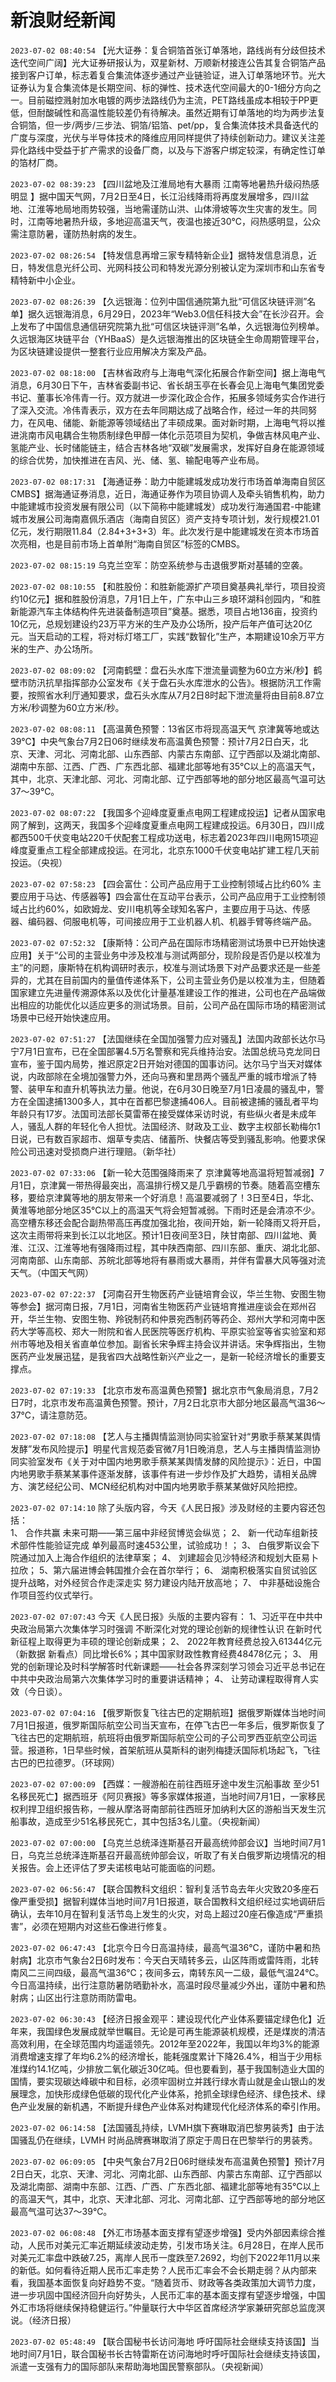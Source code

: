 # 新浪财经新闻
`2023-07-02 08:40:54` 【光大证券：复合铜箔首张订单落地，路线尚有分歧但技术迭代空间广阔】光大证券研报认为，双星新材、万顺新材接连公告其复合铜箔产品接到客户订单，标志着复合集流体逐步通过产业链验证，进入订单落地环节。光大证券认为复合集流体是长期空间、标的弹性、技术迭代空间最大的0-1细分方向之一。目前磁控溅射加水电镀的两步法路线仍为主流，PET路线虽成本相较于PP更低，但耐酸碱性和高温性能较差仍有待解决。虽然近期有订单落地的均为两步法复合铜箔，但一步/两步/三步法、铜箔/铝箔、pet/pp，复合集流体技术具备迭代的广度与深度，光伏与半导体技术的降维应用同样提供了持续创新动力。建议关注差异化路线中受益于扩产需求的设备厂商，以及与下游客户绑定较深，有确定性订单的箔材厂商。

`2023-07-02 08:39:23` 【四川盆地及江淮局地有大暴雨 江南等地暑热升级闷热感明显 】据中国天气网，7月2日至4日，长江沿线降雨将再度发展增多，四川盆地、江淮等地局地雨势较强，当地需谨防山洪、山体滑坡等次生灾害的发生。同时，江南等地暑热升级，多地迎高温天气，夜温也接近30℃，闷热感明显，公众需注意防暑，谨防热射病的发生。

`2023-07-02 08:26:54` 【特发信息再增三家专精特新企业】据特发信息消息，近日，特发信息光纤公司、光网科技公司和特发光源分别被认定为深圳市和山东省专精特新中小企业。

`2023-07-02 08:26:39` 【久远银海：位列中国信通院第九批“可信区块链评测”名单】据久远银海消息，6月29日，2023年“Web3.0信任科技大会”在长沙召开。会上发布了中国信息通信研究院第九批“可信区块链评测”名单，久远银海位列榜单。久远银海区块链平台（YHBaaS）是久远银海推出的区块链全生命周期管理平台，为区块链建设提供一整套行业应用解决方案及产品。

`2023-07-02 08:18:00` 【吉林省政府与上海电气深化拓展合作新空间】据上海电气消息，6月30日下午，吉林省委副书记、省长胡玉亭在长春会见上海电气集团党委书记、董事长冷伟青一行。双方就进一步深化政企合作，拓展多领域务实合作进行了深入交流。冷伟青表示，双方在去年同期达成了战略合作，经过一年的共同努力，在风电、储能、新能源等领域结出了丰硕成果。面对新时期，上海电气将以推进洮南市风电耦合生物质制绿色甲醇一体化示范项目为契机，争做吉林风电产业、氢能产业、长时储能链主，结合吉林各地“双碳”发展需求，发挥好自身在能源领域的综合优势，加快推进在吉风、光、储、氢、输配电等产业布局。

`2023-07-02 08:17:31` 【海通证券：助力中能建城发成功发行市场首单海南自贸区CMBS】据海通证券消息，近日，海通证券作为项目协调人及牵头销售机构，助力中能建城市投资发展有限公司（以下简称中能建城发）成功发行海通国君-中能建城市发展公司海南嘉佩乐酒店（海南自贸区）资产支持专项计划，发行规模21.01亿元，发行期限11.84（2.84+3+3+3）年。此次发行是中能建城发在资本市场首次亮相，也是目前市场上首单附“海南自贸区”标签的CMBS。

`2023-07-02 08:15:19` 乌克兰空军：防空系统参与击退俄罗斯对基辅的空袭。

`2023-07-02 08:10:55` 【和胜股份：和胜新能源扩产项目奠基典礼举行，项目投资约10亿元】据和胜股份消息，7月1日上午，广东中山三乡琅环湖科创园内，“和胜新能源汽车主体结构件先进装备制造项目”奠基。据悉，项目占地136亩，投资约10亿元，总规划建设约23万平方米的生产及办公场所，投产后年产值可达20亿元。当天启动的工程，将对标灯塔工厂，实践“数智化”生产，本期建设10余万平方米的生产、办公场所。

`2023-07-02 08:09:02` 【河南鹤壁：盘石头水库下泄流量调整为60立方米/秒】鹤壁市防汛抗旱指挥部办公室发布《关于盘石头水库泄水的公告》。根据防汛工作需要，按照省水利厅通知要求，盘石头水库从7月2日8时起下泄流量将由目前8.87立方米/秒调整为60立方米/秒。

`2023-07-02 08:08:11` 【高温黄色预警：13省区市将现高温天气 京津冀等地或达39℃】中央气象台7月2日06时继续发布高温黄色预警：预计7月2日白天，北京、天津、河北、河南北部、山东西部、内蒙古东南部、辽宁西部以及湖北南部、湖南中东部、江西、广西、广东西北部、福建北部等地有35℃以上的高温天气，其中，北京、天津北部、河北、河南北部、辽宁西部等地的部分地区最高气温可达37～39℃。

`2023-07-02 08:07:22` 【我国多个迎峰度夏重点电网工程建成投运】记者从国家电网了解到，这两天，我国多个迎峰度夏重点电网工程建成投运。6月30日，四川成都西500千伏变电站220千伏配套工程成功送电，标志着2023年四川电网15项迎峰度夏重点工程全部建成投运。在河北，北京东1000千伏变电站扩建工程几天前投运。（央视）

`2023-07-02 07:58:23` 【四会富仕：公司产品应用于工业控制领域占比约60% 主要应用于马达、传感器等】四会富仕在互动平台表示，公司产品应用于工业控制领域占比约60%，如欧姆龙、安川电机等全球知名客户，主要应用于马达、传感器、编码器、伺服电机等，可间接应用于工业机器人机、机器手臂等终端产品。

`2023-07-02 07:52:32` 【康斯特：公司产品在国际市场精密测试场景中已开始快速应用】关于“公司的主营业务中涉及校准与测试两部分，现阶段是否仍是以校准为主”的问题，康斯特在机构调研时表示，校准与测试场景下对产品要求还是一些差异的，尤其在目前国内的量值传递体系下，公司主营业务仍是以校准为主，但随着国家建立先进量传溯源体系以及优化计量基准建设工作的推进，公司也在产品端做出相应的功能优化以适应更多的测试场景。目前，公司产品在国际市场的精密测试场景中已经开始快速应用。

`2023-07-02 07:51:27` 【法国继续在全国加强警力应对骚乱】法国内政部长达尔马宁7月1日宣布，已在全国部署4.5万名警察和宪兵维持治安。法国总统马克龙同日宣布，鉴于国内局势，推迟原定2日开始对德国的国事访问。达尔马宁当天对媒体说，内政部除在全境加强警力外，还向马赛和里昂两个骚乱严重的城市增派了特警、装甲车和直升机等执法力量。他说，在6月30日晚至7月1日凌晨的骚乱中，警方在全国逮捕1300多人，其中在首都巴黎逮捕406人。目前被逮捕的骚乱者平均年龄只有17岁。法国司法部长莫雷蒂在接受媒体采访时说，有些纵火者是未成年人，骚乱人群的年轻化令人担忧。法国经济、财政及工业、数字主权部长勒梅尔1日说，已有数百家超市、烟草专卖店、储蓄所、快餐店等受到骚乱影响。他要求保险公司迅速对受损商户进行理赔。（新华社）

`2023-07-02 07:33:06` 【新一轮大范围强降雨来了 京津冀等地高温将短暂减弱】7月1日，京津冀一带热得最突出，高温排行榜又是几乎霸榜的节奏。随着高空槽东移，要给京津冀等地的朋友带来一个好消息！高温要减弱了！3日至4日，华北、黄淮等地部分地区35℃以上的高温天气将会短暂减弱。下雨时还是会清凉不少。高空槽东移还会配合副热带高压再度加强北抬，夜间开始，新一轮降雨又将开启，这次主雨带将来到长江以北地区。预计1日夜间至3日，陕甘南部、四川盆地、黄淮、江汉、江淮等地有强降雨过程，其中陕西南部、四川东部、重庆、湖北北部、河南南部、山东南部、苏皖北部等地将有暴雨或大暴雨，并伴有雷暴大风等强对流天气。（中国天气网）

`2023-07-02 07:22:37` 【河南召开生物医药产业链培育会议，华兰生物、安图生物等参会】据河南日报，7月1日，河南省生物医药产业链培育推进座谈会在郑州召开，华兰生物、安图生物、羚锐制药和仲景宛西制药等药企、郑州大学和河南中医药大学等高校、郑大一附院和省人民医院等医疗机构、平原实验室等省实验室和郑州市等地及相关省直单位参加。副省长宋争辉主持会议并讲话。宋争辉指出，生物医药产业发展迅猛，是我省四大战略性新兴产业之一，是新一轮经济增长的重要支撑点。

`2023-07-02 07:19:33` 【北京市发布高温黄色预警】据北京市气象局消息，7月2日7时，北京市发布高温黄色预警。预计，7月2日北京市大部分地区最高气温36～37℃，请注意防范。

`2023-07-02 07:18:08` 【艺人与主播舆情监测协同实验室针对“男歌手蔡某某舆情发酵”发布风险提示】明星代言规范委官微7月1日晚消息，艺人与主播舆情监测协同实验室发布《关于对中国内地男歌手蔡某某舆情发酵的风险提示》：近日，中国内地男歌手蔡某某事件逐渐发酵，该事件有进一步炒作及扩大趋势，请相关品牌方、演艺经纪公司、MCN经纪机构对中国内地男歌手蔡某某做好风险把控。

`2023-07-02 07:14:10`  除了头版内容，今天《人民日报》涉及财经的主要内容还包括：  
1、 合作共赢 未来可期——第三届中非经贸博览会纵览；
2、 新一代动车组新技术部件性能验证完成 单列最高时速453公里，试验成功！；
3、 白俄罗斯议会下院通过加入上海合作组织的法律草案；
4、 刘建超会见沙特经济和规划大臣易卜拉欣；
5、第六届进博会韩国推介会在首尔举行；
6、 湖南积极落实自贸试验区提升战略，对外经贸合作走深走实 努力建设内陆开放高地；
7、 中非基础设施合作项目签约仪式举行。

`2023-07-02 07:07:43` 今天《人民日报》头版的主要内容有：
1、习近平在中共中央政治局第六次集体学习时强调 不断深化对党的理论创新的规律性认识 在新时代新征程上取得更为丰硕的理论创新成果；
2、 2022年教育经费总投入61344亿元（新数据 新看点）同比增长6%；其中国家财政性教育经费48478亿元；
3、 用党的创新理论及时科学解答时代新课题——社会各界深刻学习领会习近平总书记在中共中央政治局第六次集体学习时的重要讲话精神；
4、 让劳动课程取得育人实效（今日谈）。

`2023-07-02 07:04:16` 【俄罗斯恢复飞往古巴的定期航班】据俄罗斯媒体当地时间7月1日报道，俄罗斯国际航空公司当天宣布，在停飞古巴一年多后，俄罗斯恢复了飞往古巴的定期航班，航班将由俄罗斯国际航空公司的子公司罗西亚航空公司运营。报道称，1日早些时候，首架航班从莫斯科的谢列梅捷沃国际机场起飞，飞往古巴的巴拉德罗。（环球网）

`2023-07-02 07:00:09` 【西媒：一艘游船在前往西班牙途中发生沉船事故 至少51名移民死亡】据西班牙《阿贝赛报》等多家媒体报道，当地时间7月1日，一家移民权利捍卫组织报告称，一艘从摩洛哥南部前往西班牙加纳利大区的游船当天发生沉船事故，造成至少51名移民死亡，其中包括3名儿童。（央视新闻）

`2023-07-02 07:00:00` 【乌克兰总统泽连斯基召开最高统帅部会议】当地时间7月1日，乌克兰总统泽连斯基召开最高统帅部会议，听取了有关白俄罗斯边境情况的相关报告。会上还评估了罗夫诺核电站可能面临的问题。

`2023-07-02 06:56:47` 【联合国教科文组织：智利复活节岛去年火灾致20多座石像严重受损】据智利媒体当地时间7月1日报道，联合国教科文组织经过实地调研后确认，去年10月在智利复活节岛上发生的火灾，对岛上超过20座石像造成“严重损害”，必须在短期内对这些石像进行修复。

`2023-07-02 06:47:43` 【北京今日今日高温持续，最高气温36℃，谨防中暑和热射病】北京市气象台2日6时发布：今天白天晴转多云，山区阵雨或雷阵雨，北转南风二三间四级，最高气温36℃；夜间多云，南转东风一二级，最低气温24℃。今日高温持续，出行注意防暑防晒勤补水，高温时段尽量减少外出，谨防中暑和热射病；山区出行注意防雨防雷电。

`2023-07-02 06:30:43` 【经济日报金观平：建设现代化产业体系要锚定绿色化】近年来，我国绿色发展成就举世瞩目。无论是可再生能源装机规模，还是煤炭的清洁高效利用，在全球范围内均遥遥领先。2012年至2022年，我国以年均3%的能源消费增速支撑了年均6.2%的经济增长，能耗强度累计下降26.4%，相当于少用标准煤约14.1亿吨，少排放二氧化碳近30亿吨。但也要看到，基于我国制造业大国的国情，要实现碳达峰碳中和目标，必须牢固树立并践行绿水青山就是金山银山的发展理念，加快形成绿色低碳的现代化产业体系，抢抓全球绿色经济、绿色技术、绿色产业发展的新机遇，不断提升绿色产业体系对构建现代化经济体系的牵引作用。

`2023-07-02 06:14:58` 【法国骚乱持续，LVMH旗下赛琳取消巴黎男装秀】由于法国骚乱仍在继续，LVMH 时尚品牌赛琳取消了原定于周日在巴黎举行的男装秀。

`2023-07-02 06:09:05` 【中央气象台7月2日06时继续发布高温黄色预警】预计7月2日白天，北京、天津、河北、河南北部、山东西部、内蒙古东南部、辽宁西部以及湖北南部、湖南中东部、江西、广西、广东西北部、福建北部等地有35℃以上的高温天气，其中，北京、天津北部、河北、河南北部、辽宁西部等地的部分地区最高气温可达37～39℃。

`2023-07-02 06:08:48` 【外汇市场基本面支撑有望逐步增强】受内外部因素综合推动，人民币对美元汇率近期延续波动走势，引发市场关注。6月28日，在岸人民币对美元汇率盘中跌破7.25，离岸人民币一度跌至7.2692，均创下2022年11月以来的新低。如何看待近期人民币汇率走势？人民币汇率会不会长期走弱？从内部来看，我国基本面恢复向好趋势不变。“随着货币、财政等各类政策加大调节力度，进一步巩固中国经济回升向好势头，人民币汇率的基本面支撑有望逐步增强，中国外汇市场将继续保持稳健运行。”仲量联行大中华区首席经济学家兼研究部总监庞溟说。（经济日报）

`2023-07-02 05:48:49` 【联合国秘书长访问海地 呼吁国际社会继续支持该国】当地时间7月1日，联合国秘书长古特雷斯在访问海地时呼吁国际社会继续支持该国，派遣一支强有力的国际部队来帮助海地国民警察部队。（央视新闻）

